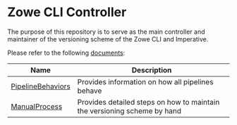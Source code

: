 # Zowe CLI Controller
The purpose of this repository is to serve as the main controller and maintainer of the versioning scheme of the Zowe CLI and Imperative.

Please refer to the following [documents]:

| Name | Description |
| ---- | ----------- |
| [PipelineBehaviors] | Provides information on how all pipelines behave |
| [ManualProcess]     | Provides detailed steps on how to maintain the versioning scheme by hand |



[documents]: /docs/
[PipelineBehaviors]: /docs/PipelineBehaviors.md
[ManualProcess]: /docs/ManualProcess.md